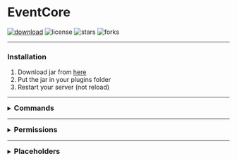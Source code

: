 # EventCore

[![download](https://img.shields.io/github/downloads/VertrauterDavid/EventCore/total?style=for-the-badge)](https://github.com/VertrauterDavid/EventCore/releases/latest)
![license](https://img.shields.io/github/license/VertrauterDavid/EventCore?style=for-the-badge)
![stars](https://img.shields.io/github/stars/VertrauterDavid/EventCore?style=for-the-badge)
![forks](https://img.shields.io/github/forks/VertrauterDavid/EventCore?style=for-the-badge)

<hr>

### Installation
1. Download jar from [here](https://github.com/VertrauterDavid/EventCore/releases/latest)
2. Put the jar in your plugins folder
3. Restart your server (not reload)

<hr>

<details>
    <summary><h3 style="display: inline;">Commands</h3></summary>

| Command                        | Action                                                  |
|--------------------------------|:--------------------------------------------------------|
| `/event start`                 | Start the event                                         |
| `/event stop <winner>`         | Stop the event                                          |
| `/event drop`                  | Drop with the commands defined in the config.yml        |
| `/event autoBorder <on / off>` | Toggle AutoBorder                                       |
| `/event settings`              | Settings GUI                                            |
| `/event kickspec`              | Kick all spectators                                     |
| `/event kickall`               | Kick all players (exclude players with `event.command`) |
| `/event clearall`              | Clear all player inventories                            |
| `/kit <player>`                | Give a player the saved kit                             |
| `/kit *`                       | Give all players the saved kit                          |
| `/revive <player>`             | Revive a player                                         |
| `/revive *`                    | Revive all players who are not in gamemode 0            |
| `/announce <message>`          | Announce a message                                      |

</details>

<hr>

<details>
    <summary><h3 style="display: inline;">Permissions</h3></summary>

| Permissions     |                                                                                        |
|-----------------|:---------------------------------------------------------------------------------------|
| `event.bypass`  | Disables protect while not started (break blocks, place blocks, interact, hit players) |
| `event.command` | Use /event                                                                             |

</details>

<hr>

<details>
    <summary><h3 style="display: inline;">Placeholders</h3></summary>

| Placeholder          | Description                                       | Example |
|:---------------------|:--------------------------------------------------|:--------|
| `%eventcore_total%`  | Total players online                              | 12      |
| `%eventcore_alive%`  | Total players alive (players in gamemode 0)       | 4       |
| `%eventcore_kills%`  | Kills of the player                               | 6       |
| `%eventcore_deaths%` | Deaths of the player                              | 3       |
| `%eventcore_kd%`     | K/D of the player                                 | 2.00    |
| `%eventcore_totems%` | Totem count of the player                         | 8       |
| `%eventcore_border%` | Current border size of the world the player is on | 30      |
| `%eventcore_ping%`   | Ping of the player                                | 18ms    |
| `%eventcore_tps%`    | Server TPS (via [Spark](https://spark.lucko.me/)) | 20.00   |

</details>
